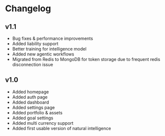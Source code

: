 # Changelog

## v1.1

- Bug fixes & performance improvements
- Added liability support
- Better training for intelligence model
- Added new agentic workflows
- Migrated from Redis to MongoDB for token storage due to frequent redis disconnection issue

## v1.0

- Added homepage
- Added auth page
- Added dashboard
- Added settings page
- Added portfolio & assets
- Added goal settings
- Added multi currency support
- Added first usable version of natural intelligence
